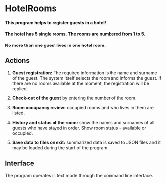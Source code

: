 # HotelRooms
#### This program helps to register guests in a hotel!
#### The hotel has 5 single rooms. The rooms are numbered from 1 to 5.
#### No more than one guest lives in one hotel room.

## Actions
1. **Guest registration:** The required information is the name and surname of the guest. The system itself selects the room and informs the guest. If there are no rooms available at the moment, the registration will be replied.

2. **Check-out of the guest** by entering the number of the room.

3. **Room occupancy review:** occupied rooms and who lives in them are listed.

4. **History and status of the room:** show the names and surnames of all guests who have stayed in order. Show room status - available or occupied.

5. **Save data to files on exit:** summarized data is saved to JSON files and it may be loaded during the start of the program.

## Interface
The program operates in text mode through the command line interface.
